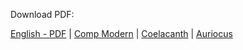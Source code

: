 Download PDF:

[English - PDF](https://cdn.solaranamnesis.com/organic_theory_collection_english_PDFlaTex.pdf) | [Comp Modern](https://cdn.solaranamnesis.com/OttoHahn/organic_theory_collection_english-compmodern.pdf) | [Coelacanth](https://cdn.solaranamnesis.com/OttoHahn/organic_theory_collection_english-coelacanth.pdf) | [Auriocus](https://cdn.solaranamnesis.com/OttoHahn/organic_theory_collection_english-aurical.pdf)  
